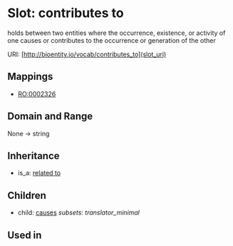 # Slot: contributes to


holds between two entities where the occurrence, existence, or activity of one causes or contributes to the occurrence or generation of the other

URI: [http://bioentity.io/vocab/contributes_to](slot_uri)
## Mappings

 * [RO:0002326](http://purl.obolibrary.org/obo/RO_0002326)
## Domain and Range

None -> string
## Inheritance

 *  is_a: [related to](related_to.md)
## Children

 *  child: [causes](causes.md) *subsets: translator_minimal*
## Used in

